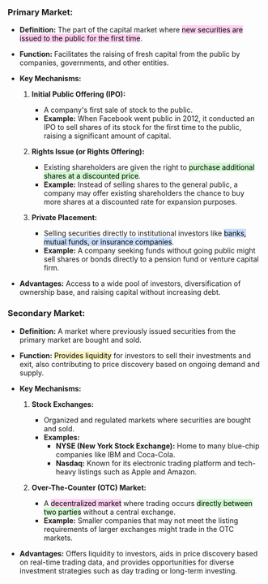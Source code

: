 ### Primary Market:

- **Definition:** The part of the capital market where <mark style="background: #FFB8EBA6;">new securities are issued to the public for the first time</mark>.

- **Function:** Facilitates the raising of fresh capital from the public by companies, governments, and other entities.

- **Key Mechanisms:**
  
  1. **Initial Public Offering (IPO):**
     - A company's first sale of stock to the public.
     - **Example:** When Facebook went public in 2012, it conducted an IPO to sell shares of its stock for the first time to the public, raising a significant amount of capital.

  2. **Rights Issue (or Rights Offering):**
     - Existing shareholders are given the right to <mark style="background: #BBFABBA6;">purchase additional shares at a discounted price</mark>.
     - **Example:** Instead of selling shares to the general public, a company may offer existing shareholders the chance to buy more shares at a discounted rate for expansion purposes.

  3. **Private Placement:**
     - Selling securities directly to institutional investors like <mark style="background: #ADCCFFA6;">banks, mutual funds, or insurance companies</mark>.
     - **Example:** A company seeking funds without going public might sell shares or bonds directly to a pension fund or venture capital firm.

- **Advantages:** Access to a wide pool of investors, diversification of ownership base, and raising capital without increasing debt.

### Secondary Market:

- **Definition:** A market where previously issued securities from the primary market are bought and sold.

- **Function:** <mark style="background: #FFF3A3A6;">Provides liquidity</mark> for investors to sell their investments and exit, also contributing to price discovery based on ongoing demand and supply.

- **Key Mechanisms:**

  1. **Stock Exchanges:**
     - Organized and regulated markets where securities are bought and sold.
     - **Examples:**
       - **NYSE (New York Stock Exchange):** Home to many blue-chip companies like IBM and Coca-Cola.
       - **Nasdaq:** Known for its electronic trading platform and tech-heavy listings such as Apple and Amazon.

  2. **Over-The-Counter (OTC) Market:**
     - A <mark style="background: #FFB8EBA6;">decentralized market</mark> where trading occurs <mark style="background: #BBFABBA6;">directly between two parties</mark> without a central exchange.
     - **Example:** Smaller companies that may not meet the listing requirements of larger exchanges might trade in the OTC markets.

- **Advantages:** Offers liquidity to investors, aids in price discovery based on real-time trading data, and provides opportunities for diverse investment strategies such as day trading or long-term investing.
